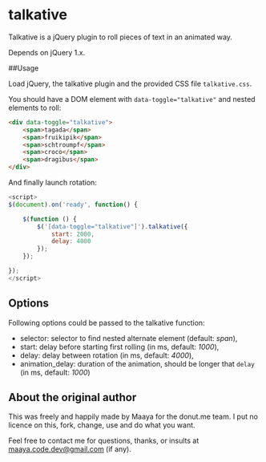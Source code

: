 # talkative
Talkative is a jQuery plugin to roll pieces of text in an animated way.

Depends on jQuery 1.x.

##Usage

Load jQuery, the talkative plugin and the provided CSS file ``talkative.css``.

You should have a DOM element with ``data-toggle="talkative"`` and nested elements to roll:

```html
<div data-toggle="talkative">
    <span>tagada</span>
    <span>fruikipik</span>
    <span>schtroumpf</span>
    <span>croco</span>
    <span>dragibus</span>
</div>
```

And finally launch rotation:

```javascript
<script>
$(document).on('ready', function() {

    $(function () {
        $('[data-toggle="talkative"]').talkative({
            start: 2000,
            delay: 4000
        });
    });

});
</script>
```

## Options

Following options could be passed to the talkative function:

* selector: selector to find nested alternate element (default: *span*),
* start: delay before starting first rolling (in ms, default: *1000*),
* delay: delay between rotation (in ms, default: *4000*),
* animation_delay: duration of the animation, should be longer that ``delay`` (in ms, default: *1000*)

## About the original author
This was freely and happily made by Maaya for the donut.me team.
I put no licence on this, fork, change, use and do what you want.

Feel free to contact me for questions, thanks, or insults at maaya.code.dev@gmail.com (if any).
